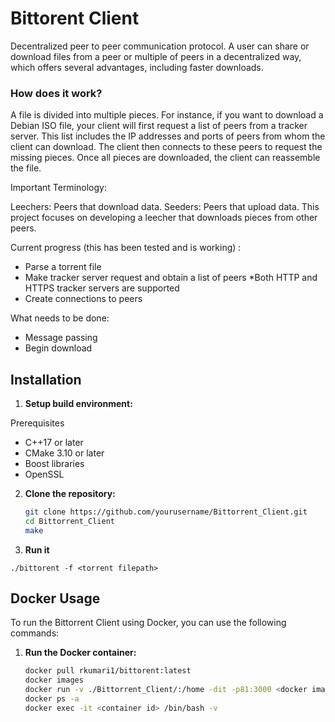 # Bittorent Client
Decentralized peer to peer communication protocol.
A user can share or download files from a peer or multiple of peers in a decentralized way, which offers several advantages, including faster downloads.

### How does it work?

A file is divided into multiple pieces. For instance, if you want to download a Debian ISO file, your client will first request a list of peers from a tracker server. This list includes the IP addresses and ports of peers from whom the client can download. The client then connects to these peers to request the missing pieces. Once all pieces are downloaded, the client can reassemble the file.

Important Terminology:

Leechers: Peers that download data.
Seeders: Peers that upload data.
This project focuses on developing a leecher that downloads pieces from other peers.

Current progress (this has been tested and is working) : 
- Parse a torrent file
- Make tracker server request and obtain a list of peers
*Both HTTP and HTTPS tracker servers are supported
- Create connections to peers

What needs to be done:
- Message passing
- Begin download

## Installation

1. **Setup build environment:**

Prerequisites
- C++17 or later
- CMake 3.10 or later
- Boost libraries
- OpenSSL

2. **Clone the repository:**
   ```bash
   git clone https://github.com/yourusername/Bittorrent_Client.git
   cd Bittorrent_Client
   make

3. **Run it**
```
./bittorent -f <torrent filepath>
```

## Docker Usage

To run the Bittorrent Client using Docker, you can use the following commands:

1. **Run the Docker container:**

   ```bash
   docker pull rkumari1/bittorent:latest
   docker images
   docker run -v ./Bittorrent_Client/:/home -dit -p81:3000 <docker image id>
   docker ps -a
   docker exec -it <container id> /bin/bash -v


